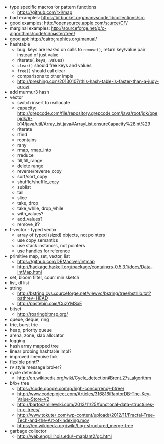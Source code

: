 
* type specific macros for pattern functions
  * https://github.com/rxi/map
* bad examples: https://bitbucket.org/manvscode/libcollections/src
* good examples: http://opensource.apple.com/source/CF/
* marginal examples: http://sourceforge.net/p/c-algorithms/code/ci/master/tree/
* good api: http://cairographics.org/manual/
* hashtable
  * bug: keys are leaked on calls to `remove()`, return key/value pair instead of just value
  * riterate(_keys, _values)
  * `clear()` should free keys and values
  * `free()` should call clear
  * comparisons to other impls
  * http://preshing.com/20130107/this-hash-table-is-faster-than-a-judy-array/
* add murmur3 hash
* vector
  * switch insert to reallocate
  * capacity: http://grepcode.com/file/repository.grepcode.com/java/root/jdk/openjdk/6-b14/java/util/ArrayList.java#ArrayList.ensureCapacity%28int%29
  * riterate
  * rfind
  * rcontains
  * rany
  * rmap, rmap_into
  * rreduce
  * fill,fill_range
  * delete range
  * reverse/reverse_copy
  * sort/sort_copy
  * shuffle/shuffle_copy
  * sublist
  * tail
  * slice
  * take, drop
  * take\_while, drop\_while
  * with_values?
  * add_values?
  * remove_if?
* t-vector - typed vector
  * array of typed (sized) objects, not pointers
  * use copy semantics
  * use stack instances, not pointers
  * use handles for reference
* primitive map, set, vector, list
  * https://github.com/DRMacIver/intmap
  * http://hackage.haskell.org/package/containers-0.5.3.1/docs/Data-IntMap.html
* set, bloom filter, count min sketch
* list, dl list
* string
  * http://bstring.cvs.sourceforge.net/viewvc/bstring/tree/bstrlib.txt?pathrev=HEAD
  * http://pastebin.com/CuzYMSxE
* bitset
  * http://roaringbitmap.org/
* queue, deque, ring
* trie, burst trie
* heap, priority queue
* arena, zone, slab allocator
* logging
* hash array mapped tree
* linear probing hashtable impl?
* improved linenoise fork
* flexible printf?
* rv style message broker?
* cycle detection
  * http://en.wikipedia.org/wiki/Cycle_detection#Brent.27s_algorithm
* b/b+ tree
  * https://code.google.com/p/high-concurrency-btree/
  * http://www.codeproject.com/Articles/316816/RaptorDB-The-Key-Value-Store-V2
  * http://bartoszmilewski.com/2013/11/25/functional-data-structures-in-c-trees/
  * http://www.tokutek.com/wp-content/uploads/2012/11/Fractal-Tree-Tech-and-the-Art-of-Indexing.mov
  * https://en.wikipedia.org/wiki/Log-structured_merge-tree
* garbage collector
  * http://web.engr.illinois.edu/~maplant2/gc.html
